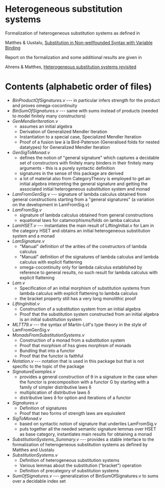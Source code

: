 # Heterogeneous substitution systems

Formalization of heterogeneous substitution systems as defined in

Matthes & Uustalu, [Substitution in Non-wellfounded Syntax with Variable Binding](http://www.irit.fr/~Ralph.Matthes/papers/MatthesUustalu-final.pdf)


Report on the formalization and some additional results are given in

Ahrens & Matthes, [Heterogeneous substitution systems revisited](http://arxiv.org/abs/1601.04299)

# Contents (alphabetic order of files)

* *BinProductOfSignatures.v* --- in particular infers strength for the product and proves omega-cocontinuity 
* *BinSumOfSignatures.v* --- same with sums instead of products (needed to model finitely many constructors)
* *GenMendlerIteration.v*
  * assumes an initial algebra
  * Derivation of Generalized Mendler Iteration
  * Instantiation to a special case, Specialized Mendler Iteration
  * Proof of a fusion law à la Bird-Paterson (Generalised folds for nested datatypes) for Generalized Mendler Iteration
* *GenSigToMonad.v*
  * defines the notion of "general signature" which captures a decidable set of constructors with finitely many binders in their finitely many arguments - this is a purely syntactic definition
  * signatures in the sense of this package are derived
  * a lot of material also from CategoryTheory is employed to get an initial algebra interpreting the general signature and getting the associated initial heterogeneous substitution system and monad
* *LamFromGenSig.v* --- signature of lambda calculus obtained from general constructions starting from a "general signatures" (a variation on the development in LamFromSig.v)
* *LamFromSig.v*
  * signature of lambda calculus obtained from general constructions
  * equational laws for catamorphisms/folds on lamba calculus
* *LamHSET.v* --- instantiates the main result of LiftingInitial.v for Lam in the category HSET and obtains an initial heterogeneous substitution system and a monad
* *LamSignature.v*
  * "Manual" definition of the arities of the constructors of lambda calculus
  * "Manual" definition of the signatures of lambda calculus and lambda calculus with explicit flattening
  * omega-cocontinuity only for lambda calculus established by reference to general results, no such result for lambda calculus with explicit flattening
* *Lam.v*
  * Specification of an initial morphism of substitution systems from lambda calculus with explicit flattening to lambda calculus
  * the bracket property still has a very long monolithic proof
* *LiftingInitial.v*
  * Construction of a substitution system from an initial algebra 
  * Proof that the substitution system constructed from an initial algebra is an initial substitution system
* *MLTT79.v* --- the syntax of Martin-Löf's type theory in the style of LamFromGenSig.v
* *MonadsFromSubstitutionSystems.v*
  * Construction of a monad from a substitution system
  * Proof that morphism of hss gives morphism of monads
  * Bundling that into a functor
  * Proof that the functor is faithful
* *Notation.v* --- notation that is used in this package but that is not specific to the topic of the package
* *SignatureExamples.v*
   * provides a general construction of θ in a signature in the case when the functor is precomposition with a functor G by starting with a family of simpler
   distributive laws δ
   * multiplication of distributive laws δ
   * distributive laws δ for option and iterations of a functor
* *Signatures.v*
  * Definition of signatures
  * Proof that two forms of strength laws are equivalent
* *SigToMonad.v*
  * based on syntactic notion of signature that underlies LamFromSig.v
  * puts together all the needed semantic signature lemmas over HSET as base category, instantiates main results for obtaining a monad 
* *SubstitutionSystems_Summary.v* --- provides a stable interface to
  the formalization of heterogeneous substitution systems as
  defined by Matthes and Uustalu
* *SubstitutionSystems.v*
  * Definition of heterogeneous substitution systems
  * Various lemmas about the substitution ("bracket") operation
  * Definition of precategory of substitution systems
* *SumOfSignatures.v* --- generalization of BinSumOfSignatures.v to sums over a decidable index set





